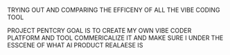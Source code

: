TRYING OUT AND COMPARING THE EFFICENY OF ALL THE VIBE CODING TOOL 

PROJECT PENTCRY
GOAL IS TO CREATE MY OWN VIBE CODER PLATFORM AND TOOL 
COMMERICALIZE IT AND MAKE SURE I UNDER THE ESSCENE OF WHAT AI PRODUCT REALAESE IS 
